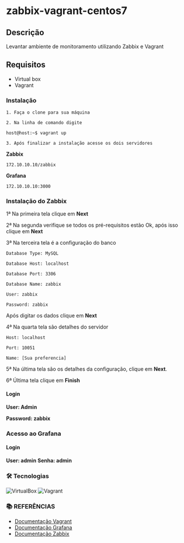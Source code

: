 # zabbix-vagrant-centos7
## Descrição

Levantar ambiente de monitoramento utilizando Zabbix e Vagrant

## Requisitos

* Virtual box
* Vagrant

### Instalação

	1. Faça o clone para sua máquina

	2. Na linha de comando digite

```console
host@host:~$ vagrant up 
```

	3. Após finalizar a instalação acesse os dois servidores
**Zabbix**

	172.10.10.10/zabbix

**Grafana**

	172.10.10.10:3000

### Instalação do Zabbix

1ª Na primeira tela clique em **Next**

2ª Na segunda verifique se todos os pré-requisitos estão Ok, após isso clique em **Next**

3ª Na terceira tela é a configuração do banco
	
	Database Type: MySQL
	
	Database Host: localhost
	
	Database Port: 3306
	
	Database Name: zabbix
	
	User: zabbix
	
	Password: zabbix
	
Após digitar os dados clique em **Next**

4ª Na quarta tela são detalhes do servidor
	
	Host: localhost
	
	Port: 10051
	
	Name: [Sua preferencia]
	
5ª Na última tela são os detalhes da configuração, clique em **Next**.

6ª Última tela clique em **Finish**

#### Login

**User: Admin**

**Password: zabbix**

### Acesso ao Grafana

#### Login
**User: admin**
**Senha: admin**

### 🛠 Tecnologias

![VirtualBox](https://img.shields.io/badge/-VirtualBox-181717?style=for-the-badge&logo=virtualbox)
![Vagrant](https://img.shields.io/badge/-Vagrant-181717?style=for-the-badge&logo=vagrant)

### **:books: REFERÊNCIAS**

- [Documentação Vagrant](https://www.vagrantup.com/docs)
- [Documentação Grafana](https://grafana.com/docs/grafana/latest/installation/rpm/)
- [Documentação Zabbix](https://www.zabbix.com/documentation/4.0/manual/installation/install_from_packages/rhel_centos)


